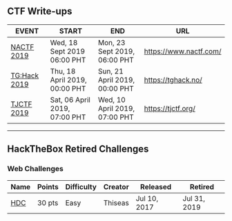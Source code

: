 ## CTF Write-ups

EVENT | START | END | URL
--- | --- | --- | ---
[NACTF 2019](./ctf/2019_NACTF) | Wed, 18 Sept 2019 06:00 PHT | Mon, 23 Sept 2019, 06:00 PHT | https://www.nactf.com/
[TG:Hack 2019](./ctf/2019_TG:Hack) | Thu, 18 April 2019, 00:00 PHT | Sun, 21 April 2019, 00:00 PHT | https://tghack.no/
[TJCTF 2019](./ctf/2019_TJCTF) | Sat, 06 April 2019, 07:00 PHT | Wed, 10 April 2019, 07:00 PHT | https://tjctf.org/

---

## HackTheBox Retired Challenges

### Web Challenges

Name | Points | Difficulty | Creator | Released | Retired
--- | --- | --- | --- | --- | ---
[HDC](./htb/web/HDC.md) | 30 pts | Easy | Thiseas | Jul 10, 2017 | Jul 31, 2019

